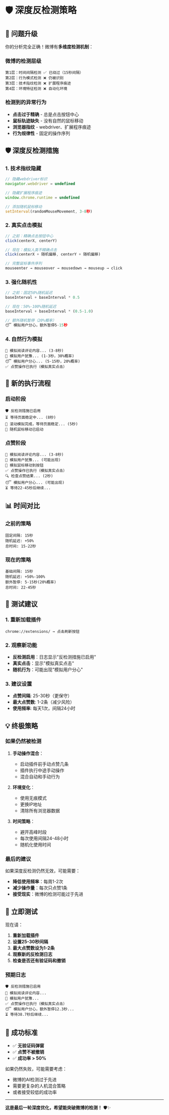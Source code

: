 # 🛡️ 深度反检测策略

## 🚨 问题升级

你的分析完全正确！微博有**多维度检测机制**：

### 微博的检测层级
```
第1层：时间间隔检测 ✅ 已绕过（15秒间隔）
第2层：行为模式检测 ❌ 仍被识别
第3层：技术指纹检测 ❌ 扩展程序痕迹
第4层：环境特征检测 ❌ 自动化环境
```

### 检测到的异常行为
- **点击过于精确** - 总是点击按钮中心
- **鼠标轨迹缺失** - 没有自然的鼠标移动
- **浏览器指纹** - webdriver、扩展程序痕迹
- **行为规律性** - 固定的操作序列

## 🛡️ 深度反检测措施

### 1. 技术指纹隐藏
```typescript
// 隐藏webdriver标识
navigator.webdriver = undefined

// 隐藏扩展程序痕迹
window.chrome.runtime = undefined

// 添加随机鼠标移动
setInterval(randomMouseMovement, 3-8秒)
```

### 2. 真实点击模拟
```typescript
// 之前：精确点击按钮中心
click(centerX, centerY)

// 现在：模拟人类不精确点击
click(centerX + 随机偏移, centerY + 随机偏移)

// 完整鼠标事件序列
mouseenter → mouseover → mousedown → mouseup → click
```

### 3. 强化随机性
```typescript
// 之前：固定50%随机延迟
baseInterval + baseInterval * 0.5

// 现在：50%-100%随机延迟
baseInterval + baseInterval * (0.5-1.0)

// 额外随机暂停（20%概率）
😴 模拟用户分心，额外暂停5-15秒
```

### 4. 自然行为模拟
```
📖 模拟阅读评论内容... (3-8秒)
🤔 模拟用户犹豫... (1-3秒，30%概率)
😴 模拟用户分心... (5-15秒，20%概率)
✅ 点赞操作已执行（模拟真实点击）
```

## 🎯 新的执行流程

### 启动阶段
```
🛡️ 反检测措施已启用
⏳ 等待页面稳定中... (8秒)
📜 滚动模拟完成，等待页面稳定... (5秒)
🎯 随机鼠标移动已启动
```

### 点赞阶段
```
📖 模拟阅读评论内容... (3-8秒)
🤔 模拟用户犹豫... (可能出现)
🎯 模拟鼠标移动到按钮
✅ 点赞操作已执行（模拟真实点击）
🔍 检查点赞结果... (2秒)
😴 模拟用户分心... (可能出现)
⏳ 等待22-45秒后继续...
```

## 📊 时间对比

### 之前的策略
```
固定间隔: 15秒
随机延迟: +50%
总时间: 15-22秒
```

### 现在的策略
```
基础间隔: 15秒
随机延迟: +50%-100%
额外暂停: 5-15秒(20%概率)
总时间: 22-45秒
```

## 🧪 测试建议

### 1. 重新加载插件
```
chrome://extensions/ → 点击刷新按钮
```

### 2. 观察新功能
- **反检测启用**：日志显示"反检测措施已启用"
- **真实点击**：显示"模拟真实点击"
- **随机行为**：可能出现"模拟用户分心"

### 3. 建议设置
- **点赞间隔**: 25-30秒（更保守）
- **最大点赞数**: 1-2条（减少风险）
- **使用频率**: 每天1次，间隔24小时

## 💡 终极策略

### 如果仍然被检测
1. **手动操作混合**：
   - 启动插件前手动点赞几条
   - 插件执行中途手动操作
   - 混合自动和手动行为

2. **环境变化**：
   - 使用无痕模式
   - 更换IP地址
   - 清除所有浏览器数据

3. **时间策略**：
   - 避开高峰时段
   - 每次使用间隔24-48小时
   - 随机化使用时间

### 最后的建议
如果深度反检测仍然无效，可能需要：
- **降低使用频率**：每周1-2次
- **减少操作量**：每次只点赞1条
- **接受现实**：微博的检测可能过于先进

## 🚀 立即测试

现在请：

1. **重新加载插件**
2. **设置25-30秒间隔**
3. **最大点赞数设为1-2条**
4. **观察新的反检测日志**
5. **检查是否还有验证码和撤销**

### 预期日志
```
🛡️ 反检测措施已启用
📖 模拟阅读评论内容...
🤔 模拟用户犹豫...
✅ 点赞操作已执行（模拟真实点击）
😴 模拟用户分心，额外暂停12.3秒...
⏳ 等待38.7秒后继续...
```

## 🎯 成功标准

- ✅ **无验证码弹窗**
- ✅ **点赞不被撤销**
- ✅ **成功率 > 50%**

如果仍然失败，可能需要考虑：
- 微博的AI检测过于先进
- 需要更复杂的人机混合策略
- 或者接受较低的成功率

---

**这是最后一轮深度优化，希望能突破微博的检测！** 🛡️✨
